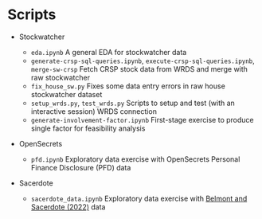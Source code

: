# Scripts
- Stockwatcher
	- `eda.ipynb` A general EDA for stockwatcher data
	- `generate-crsp-sql-queries.ipynb`, `execute-crsp-sql-queries.ipynb`, `merge-sw-crsp` Fetch CRSP stock data from WRDS and merge with raw stockwatcher
	- `fix_house_sw.py` Fixes some data entry errors in raw house stockwatcher dataset
	- `setup_wrds.py`, `test_wrds.py` Scripts to setup and test (with an interactive session) WRDS connection
	- `generate-involvement-factor.ipynb` First-stage exercise to produce single factor for feasibility analysis

- OpenSecrets
	- `pfd.ipynb` Exploratory data exercise with OpenSecrets Personal Finance Disclosure (PFD) data

- Sacerdote
	- `sacerdote_data.ipynb` Exploratory data exercise with [Belmont and Sacerdote (2022)](https://doi.org/10.1016/j.jpubeco.2022.104602) data
